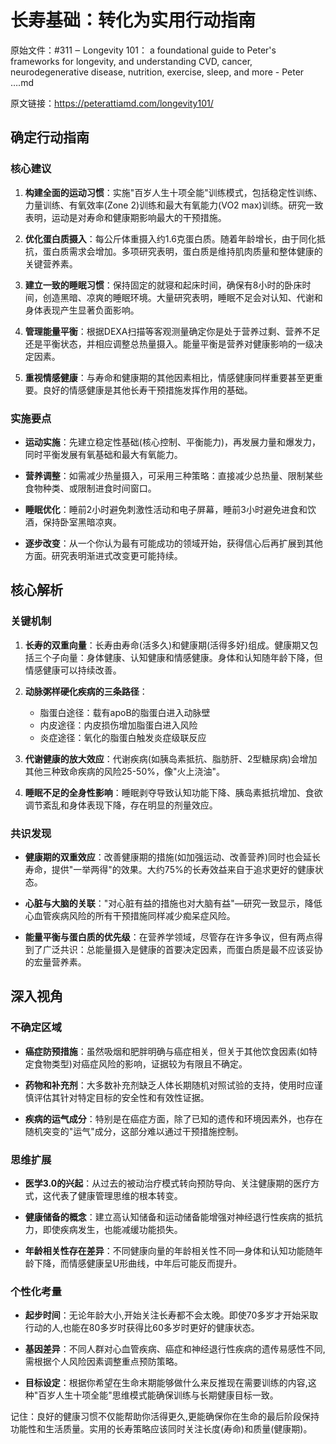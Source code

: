 # 长寿基础：转化为实用行动指南

原始文件：#311 ‒ Longevity 101： a foundational guide to Peter's frameworks for longevity, and understanding CVD, cancer, neurodegenerative disease, nutrition, exercise, sleep, and more - Peter ….md

原文链接：https://peterattiamd.com/longevity101/

<YouTube videoId="B94rbrZkXPI" />

## 确定行动指南

### 核心建议

1. **构建全面的运动习惯**：实施"百岁人生十项全能"训练模式，包括稳定性训练、力量训练、有氧效率(Zone 2)训练和最大有氧能力(VO2 max)训练。研究一致表明，运动是对寿命和健康期影响最大的干预措施。

2. **优化蛋白质摄入**：每公斤体重摄入约1.6克蛋白质。随着年龄增长，由于同化抵抗，蛋白质需求会增加。多项研究表明，蛋白质是维持肌肉质量和整体健康的关键营养素。

3. **建立一致的睡眠习惯**：保持固定的就寝和起床时间，确保有8小时的卧床时间，创造黑暗、凉爽的睡眠环境。大量研究表明，睡眠不足会对认知、代谢和身体表现产生显著负面影响。

4. **管理能量平衡**：根据DEXA扫描等客观测量确定你是处于营养过剩、营养不足还是平衡状态，并相应调整总热量摄入。能量平衡是营养对健康影响的一级决定因素。

5. **重视情感健康**：与寿命和健康期的其他因素相比，情感健康同样重要甚至更重要。良好的情感健康是其他长寿干预措施发挥作用的基础。

### 实施要点

- **运动实施**：先建立稳定性基础(核心控制、平衡能力)，再发展力量和爆发力，同时平衡发展有氧基础和最大有氧能力。

- **营养调整**：如需减少热量摄入，可采用三种策略：直接减少总热量、限制某些食物种类、或限制进食时间窗口。

- **睡眠优化**：睡前2小时避免刺激性活动和电子屏幕，睡前3小时避免进食和饮酒，保持卧室黑暗凉爽。

- **逐步改变**：从一个你认为最有可能成功的领域开始，获得信心后再扩展到其他方面。研究表明渐进式改变更可能持续。

## 核心解析

### 关键机制

1. **长寿的双重向量**：长寿由寿命(活多久)和健康期(活得多好)组成。健康期又包括三个子向量：身体健康、认知健康和情感健康。身体和认知随年龄下降，但情感健康可以持续改善。

2. **动脉粥样硬化疾病的三条路径**：
   - 脂蛋白途径：载有apoB的脂蛋白进入动脉壁
   - 内皮途径：内皮损伤增加脂蛋白进入风险
   - 炎症途径：氧化的脂蛋白触发炎症级联反应

3. **代谢健康的放大效应**：代谢疾病(如胰岛素抵抗、脂肪肝、2型糖尿病)会增加其他三种致命疾病的风险25-50%，像"火上浇油"。

4. **睡眠不足的全身性影响**：睡眠剥夺导致认知功能下降、胰岛素抵抗增加、食欲调节紊乱和身体表现下降，存在明显的剂量效应。

### 共识发现

- **健康期的双重效应**：改善健康期的措施(如加强运动、改善营养)同时也会延长寿命，提供"一举两得"的效果。大约75%的长寿效益来自于追求更好的健康状态。

- **心脏与大脑的关联**："对心脏有益的措施也对大脑有益"—研究一致显示，降低心血管疾病风险的所有干预措施同样减少痴呆症风险。

- **能量平衡与蛋白质的优先级**：在营养学领域，尽管存在许多争议，但有两点得到了广泛共识：总能量摄入是健康的首要决定因素，而蛋白质是最不应该妥协的宏量营养素。

## 深入视角

### 不确定区域

- **癌症防预措施**：虽然吸烟和肥胖明确与癌症相关，但关于其他饮食因素(如特定食物类型)对癌症风险的影响，证据较为有限且不确定。

- **药物和补充剂**：大多数补充剂缺乏人体长期随机对照试验的支持，使用时应谨慎评估其针对特定目标的安全性和有效性证据。

- **疾病的运气成分**：特别是在癌症方面，除了已知的遗传和环境因素外，也存在随机突变的"运气"成分，这部分难以通过干预措施控制。

### 思维扩展

- **医学3.0的兴起**：从过去的被动治疗模式转向预防导向、关注健康期的医疗方式，这代表了健康管理思维的根本转变。

- **健康储备的概念**：建立高认知储备和运动储备能增强对神经退行性疾病的抵抗力，即使疾病发生，也能减缓功能损失。

- **年龄相关性存在差异**：不同健康向量的年龄相关性不同—身体和认知功能随年龄下降，而情感健康呈U形曲线，中年后可能反而提升。

### 个性化考量

- **起步时间**：无论年龄大小,开始关注长寿都不会太晚。即使70多岁才开始采取行动的人,也能在80多岁时获得比60多岁时更好的健康状态。

- **基因差异**：不同人群对心血管疾病、癌症和神经退行性疾病的遗传易感性不同,需根据个人风险因素调整重点预防策略。

- **目标设定**：根据你希望在生命末期能够做什么来反推现在需要训练的内容,这种"百岁人生十项全能"思维模式能确保训练与长期健康目标一致。

记住：良好的健康习惯不仅能帮助你活得更久,更能确保你在生命的最后阶段保持功能性和生活质量。实用的长寿策略应该同时关注长度(寿命)和质量(健康期)。